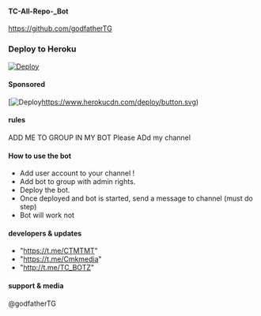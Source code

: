 #### TC-All-Repo-_Bot
https://github.com/godfatherTG

### Deploy to Heroku
[![Deploy](https://www.herokucdn.com/deploy/button.svg)](https://heroku.com/deploy?template=https://github.com/godfatherTG/TC-All-Repo-_Bot/pulls)
#### Sponsored
[![Deploy](https://github.com/godfatherTG)https://www.herokucdn.com/deploy/button.svg)
#### rules

ADD ME TO GROUP IN MY BOT
Please ADd my channel





#### How to use the bot
* Add user account to your channel !
* Add bot to group with admin rights.
* Deploy the bot.
* Once deployed and bot is started, send a message to channel (must do step)
* Bot will work not

#### developers & updates

* "https://t.me/CTMTMT"
* "https://t.me/Cmkmedia"
* "http://t.me/TC_BOTZ"
#### support & media

@godfatherTG
